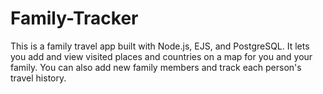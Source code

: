 # Family-Tracker
This is a family travel app built with Node.js, EJS, and PostgreSQL. It lets you add and view visited places and countries on a map for you and your family. You can also add new family members and track each person's travel history.
